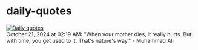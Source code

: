 # daily-quotes
[![Daily quotes](https://github.com/ceepu8/daily-quotes/actions/workflows/daily-quote.yml/badge.svg)](https://github.com/ceepu8/daily-quotes/actions/workflows/daily-quote.yml)<br/>
October 21, 2024 at 02:19 AM: "When your mother dies, it really hurts. But with time, you get used to it. That's nature's way." - Muhammad Ali
